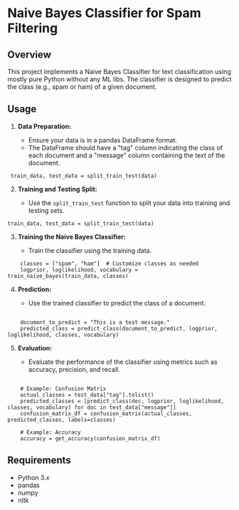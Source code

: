 
# Naive Bayes Classifier for Spam Filtering

## Overview

This project implements a Naive Bayes Classifier for text classification using mostly pure Python without any ML libs. The classifier is designed to predict the class (e.g., spam or ham) of a given document.

## Usage

1.  **Data Preparation:**
    
    -   Ensure your data is in a pandas DataFrame format.
    -   The DataFrame should have a "tag" column indicating the class of each document and a "message" column containing the text of the document.
    
   ```
    train_data, test_data = split_train_test(data)
  ```
2.  **Training and Testing Split:**
    
    -   Use the `split_train_test` function to split your data into training and testing sets.
    
  ```
train_data, test_data = split_train_test(data)
  ```
    
3.  **Training the Naive Bayes Classifier:**
    
    -   Train the classifier using the training data.
    
```
    classes = ["spam", "ham"]  # Customize classes as needed
    logprior, loglikelihood, vocabulary = train_naive_bayes(train_data, classes)
```
    
4.  **Prediction:**
    
    -   Use the trained classifier to predict the class of a document.
    
```
    
    document_to_predict = "This is a test message."
    predicted_class = predict_class(document_to_predict, logprior, loglikelihood, classes, vocabulary)
```
    
5.  **Evaluation:**
    
    -   Evaluate the performance of the classifier using metrics such as accuracy, precision, and recall.
    
```
    
    # Example: Confusion Matrix
    actual_classes = test_data["tag"].tolist()
    predicted_classes = [predict_class(doc, logprior, loglikelihood, classes, vocabulary) for doc in test_data["message"]]
    confusion_matrix_df = confusion_matrix(actual_classes, predicted_classes, labels=classes)
    
    # Example: Accuracy
    accuracy = get_accuracy(confusion_matrix_df) 
   ``` 

## Requirements

-   Python 3.x
-   pandas
-   numpy
-   nltk
